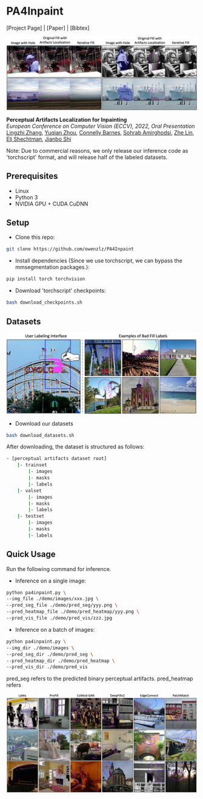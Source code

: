 # PA4Inpaint
[Project Page] |  [Paper] | [Bibtex]
<!-- (https://chail.github.io/latent-composition/) -->

<img src="https://github.com/owenzlz/PA4Inpaint/blob/main/images/teaser.png" style="width:800px;">

**Perceptual Artifacts Localization for Inpainting**\
*European Conference on Computer Vision (ECCV), 2022, Oral Presentation*\
[Lingzhi Zhang](https://owenzlz.github.io/), [Yuqian Zhou](https://yzhouas.github.io/), [Connelly Barnes](http://www.connellybarnes.com/work/), [Sohrab Amirghodsi](https://scholar.google.com/citations?user=aFrtZOIAAAAJ&hl=en), [Zhe Lin](https://sites.google.com/site/zhelin625/), [Eli Shechtman](https://research.adobe.com/person/eli-shechtman/), [Jianbo Shi](https://www.cis.upenn.edu/~jshi/)

Note: Due to commercial reasons, we only release our inference code as 'torchscript' format, and will release
half of the labeled datasets. 

## Prerequisites
- Linux
- Python 3
- NVIDIA GPU + CUDA CuDNN

## Setup
- Clone this repo:
```bash
git clone https://github.com/owenzlz/PA4Inpaint
```

- Install dependencies (Since we use torchscript, we can bypass the mmsegmentation packages.):
```bash
pip install torch torchvision
```

- Download 'torchscript' checkpoints:
```bash
bash download_checkpoints.sh
```

## Datasets

<img src="https://github.com/owenzlz/PA4Inpaint/blob/main/images/user_labels.png" style="width:800px;">

- Download our datasets
```bash
bash download_datasets.sh
```

After downloading, the dataset is structured as follows: 
```bash
- [perceptual artifacts dataset root]
    |- trainset
        |- images
        |- masks
        |- labels
    |- valset
        |- images
        |- masks
        |- labels
    |- testset
        |- images
        |- masks
        |- labels
```

## Quick Usage

Run the following command for inference. 

- Inference on a single image:
```bash
python pa4inpaint.py \
--img_file ./demo/images/xxx.jpg \
--pred_seg_file ./demo/pred_seg/yyy.png \
--pred_heatmap_file ./demo/pred_heatmap/yyy.png \
--pred_vis_file ./demo/pred_vis/zzz.jpg
```

- Inference on a batch of images:
```bash
python pa4inpaint.py \
--img_dir ./demo/images \
--pred_seg_dir ./demo/pred_seg \
--pred_heatmap_dir ./demo/pred_heatmap \
--pred_vis_dir ./demo/pred_vis
```

pred_seg refers to the predicted binary perceptual artifacts. 
pred_heatmap refers

<img src="https://github.com/owenzlz/PA4Inpaint/blob/main/images/seg_results.png" style="width:800px;">



